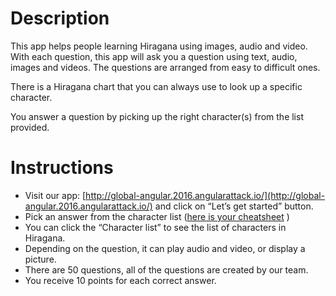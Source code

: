 Description
===========
This app helps people learning Hiragana using images, audio and video. With each question, this app will ask you a question using text, audio, images and videos. The questions are arranged from easy to difficult ones.

There is a Hiragana chart that you can always use to look up a specific character.

You answer a question by picking up the right character(s) from the list provided.

Instructions
============
* Visit our app: [http://global-angular.2016.angularattack.io/](http://global-angular.2016.angularattack.io/) and click on “Let’s get started” button.
* Pick an answer from the character list ([here is your cheatsheet](https://github.com/rumblex/angularattack2016-global-angular/blob/master/answers.csv) )
* You can click the “Character list” to see the list of characters in Hiragana.
* Depending on the question, it can play audio and video, or display a picture.
* There are 50 questions, all of the questions are created by our team.
* You receive 10 points for each correct answer.
